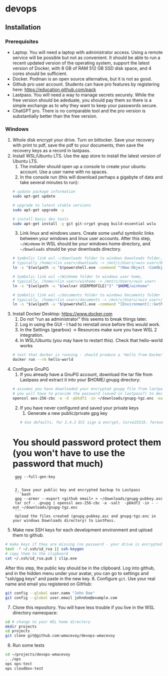 # devops

## Installation

### Prerequisites

* Laptop. You will need a laptop with administrator access. Using a remote service will be possible but not as
convenient.  It should be able to run a recent updated version of the operating system, support the latest
version of Docker, with 8 GB of RAM 512 GB SSD disk space, and 4 cores should be sufficient.
* Docker.  Podman is an open source alternative, but it is not as good.
* Github pro user account.  Students can have pro features by registering here: https://education.github.com/pack
* Lastpass.  You will need a way to manage secrets securely.  While the free version should be adeduate, you should
pay them so there is a simple exchange as to why they want to keep your passwords secure.
* ChatGPT pro.  There is no comparable tool and the pro version is substantially better than the free version.

### Windows

1. Whole disk encrypt your drive.  Turn on bitlocker.  Save your recovery with print to pdf, save the pdf to your documents, then save the recovery keys as a record in lastpass.
2. Install WSL/Ubuntu LTS.  Use the app store to install the latest version of Ubuntu LTS.
    1. The installer should open up a console to create your ubuntu account.  Use a user name with no spaces.
    2. In the console run (this will download perhaps a gigabyte of data and take several minutes to run):
    ```bash
    # update package information
    sudo apt-get update
    
    # upgrade to latest stable versions
    sudo apt-get upgrade -y
    
    # install basic dev tools
    sudo apt-get install -y git git-crypt gnupg build-essential wslu
    ```
    3. Link linux and windows users.  Create some useful symbolic links between your windows and linux user accounts.  After this step, `~/WinHome` in WSL should be your windows home directory, and `~/Downloads` should be your downloads directory.
    ```bash
    # Symbolic link wsl ~/downloads folder to windows Downloads folder,
    # typically /home/<lin user>/downloads -> /mnt/c/Users/<win user>/Downloads
    ln -s "$(wslpath -u "$(powershell.exe -command "(New-Object -ComObject Shell.Application).NameSpace('shell:Downloads').Self.Path" | tr -d '\r\n')")" "$HOME/downloads"

    # Symbolic link wsl ~/WinHome folder to windows user home,
    # typically, /home/<lin user>/winhome -> /mnt/c/Users/<win user>
    ln -s "$(wslpath -u "$(wslvar USERPROFILE)")" "$HOME/winhome"

    # Symbolic link wsl ~/documents folder to windows Documents folder
    # typically, /home/<lin user>/documents -> /mnt/c/Users/<win user>/documents
    ln -s "$(wslpath -u "$(powershell.exe -command "[Environment]::GetFolderPath('MyDocuments')" | tr -d '\r\n')")" "$HOME/documents"
    ```
3. Install Docker Desktop: https://www.docker.com
    1. Do not "run as administrator" this seems to break things later.
    2. Log in using the GUI - I had to reinstall once before this would work.
    3. In the Settings (gearbox) -> Resources make sure you have WSL 2 integration.
    4. In WSL/Ubuntu (you may have to restart this).  Check that hello-world works
    ```bash
    # test that docker is running - should produce a 'Hello from Docker!' kind of output
    docker run --rm hello-world
    ```
4. Configure GnuPG
    1. If you already have a GnuPG account, download the tar file from Lastpass and extract it into your $HOME/.gnupg directory:
    ```bash
    # assumes you have downloaded your encrypted gnupg file from lastpass to dot-gnupg-tar.enc
    # you will have to provide the password (saved in lastpass?) to decrypt this
    openssl aes-256-cbc -a -d -pbkdf2 -in ~/downloads/gnupg-tgz.enc -out - | tar -C ~ zxvf -
    ```
    2. If you have never configured and saved your private keys
        1. Generate a new public/private gpg key
        ```bash
        # Use defaults, for 2.4.3 ECC sign & encrypt, Curve25519, forever), your full name, and github email.
	# You should password protect them (you won't have to use the password that much)
        gpg --full-gen-key
        ```
	
        2. Save your public key and encrypted backup to Lastpass 
        ```bash
        gpg --armor --export <github email> > ~/downloads/gnupg-pubkey.asc
        tar zcf - .gnupg | openssl aes-256-cbc -a -salt  -pbkdf2 -in - -out ~/downloads/gnupg-tgz.enc
        ```
        Upload the files created (gnupg-pubkey.asc and gnupg-tgz.enc in your windows Downloads directory) to LastPass.
5. Make new SSH keys for each development environment and upload them to github.
```bash
# make keys if they are missing (no password - your drive is encrypted and its only for this laptop)
test -f ~/.ssh/id_rsa || ssh-keygen
# copy them to the clipboard
cat ~/.ssh/id_rsa.pub | clip.exe
```
After this step, the public key should be in the clipboard.  Log into github, and in the hidden menu under your avatar, you can go to settings and "ssh/gpg keys" and paste in the new key.
6. Configure `git`.  Use your real name and email you registered on GitHub:
```bash
git config --global user.name "John Doe"
git config --global user.email johndoe@example.com
```
7. Clone this repository.  You will have less trouble if you live in the WSL directory namespace:
```bash
cd # change to your WSL home directory
mkdir projects
cd projects
git clone git@github.com:wmacevoy/devops-wmacevoy
```

8. Run some tests
```bash
cd ~/projects/devops-wmacevoy
. ./ops
ops ops-test
ops cloudbox-test
```


